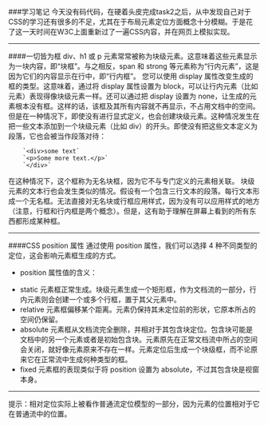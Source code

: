 ###学习笔记
今天没有码代码，在硬着头皮完成task2之后，从中发现自己对于CSS的学习还有很多的不足，尤其在于布局元素定位方面概念十分模糊。于是花了这一天时间在W3C上面重新过了一遍CSS内容，并在网页上模拟实现。
***
####一切皆为框
div、h1 或 p 元素常常被称为块级元素。这意味着这些元素显示为一块内容，即“块框”。与之相反，span 和 strong 等元素称为“行内元素”，这是因为它们的内容显示在行中，即“行内框”。
您可以使用 display 属性改变生成的框的类型。这意味着，通过将 display 属性设置为 block，可以让行内元素（比如 <a> 元素）表现得像块级元素一样。还可以通过把 display 设置为 none，让生成的元素根本没有框。这样的话，该框及其所有内容就不再显示，不占用文档中的空间。
但是在一种情况下，即使没有进行显式定义，也会创建块级元素。这种情况发生在把一些文本添加到一个块级元素（比如 div）的开头。即使没有把这些文本定义为段落，它也会被当作段落对待：

        `<div>some text`
        `<p>Some more text.</p>`
        `</div>`
在这种情况下，这个框称为无名块框，因为它不与专门定义的元素相关联。
块级元素的文本行也会发生类似的情况。假设有一个包含三行文本的段落。每行文本形成一个无名框。无法直接对无名块或行框应用样式，因为没有可以应用样式的地方（注意，行框和行内框是两个概念）。但是，这有助于理解在屏幕上看到的所有东西都形成某种框。
***
####CSS position 属性
通过使用 position 属性，我们可以选择 4 种不同类型的定位，这会影响元素框生成的方式。
* position 属性值的含义：
- static
元素框正常生成。块级元素生成一个矩形框，作为文档流的一部分，行内元素则会创建一个或多个行框，置于其父元素中。
- relative
元素框偏移某个距离。元素仍保持其未定位前的形状，它原本所占的空间仍保留。
- absolute
元素框从文档流完全删除，并相对于其包含块定位。包含块可能是文档中的另一个元素或者是初始包含块。元素原先在正常文档流中所占的空间会关闭，就好像元素原来不存在一样。元素定位后生成一个块级框，而不论原来它在正常流中生成何种类型的框。
- fixed
元素框的表现类似于将 position 设置为 absolute，不过其包含块是视窗本身。
***
提示：相对定位实际上被看作普通流定位模型的一部分，因为元素的位置相对于它在普通流中的位置。
